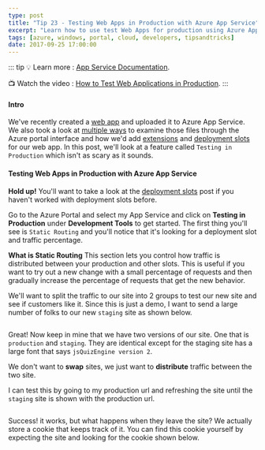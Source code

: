 ```yaml
---
type: post
title: "Tip 23 - Testing Web Apps in Production with Azure App Service"
excerpt: "Learn how to use test Web Apps for production using Azure App Service"
tags: [azure, windows, portal, cloud, developers, tipsandtricks]
date: 2017-09-25 17:00:00
---
```


::: tip
:bulb: Learn more : [App Service Documentation](https://docs.microsoft.com/azure/app-service?WT.mc_id=docs-azuredevtips-micrum). 

:tv: Watch the video : [How to Test Web Applications in Production](https://www.youtube.com/watch?v=TLGLBbv3HoA&list=PLLasX02E8BPCNCK8Thcxu-Y-XcBUbhFWC&index=19?WT.mc_id=youtube-azuredevtips-micrum).
:::

#### Intro

We've recently created a [web app](https://microsoft.github.io/AzureTipsAndTricks/blog/tip19.html) and uploaded it to Azure App Service. We also took a look at [multiple ways](https://microsoft.github.io/AzureTipsAndTricks/blog/tip20.html) to examine those files through the Azure portal interface and how we'd add [extensions](https://microsoft.github.io/AzureTipsAndTricks/blog/tip21.html) and [deployment slots](https://microsoft.github.io/AzureTipsAndTricks/blog/tip22.html) for our web app. In this post, we'll look at a feature called `Testing in Production` which isn't as scary as it sounds.  

#### Testing Web Apps in Production with Azure App Service

**Hold up!** You'll want to take a look at the [deployment slots](https://microsoft.github.io/AzureTipsAndTricks/blog/tip22.html) post if you haven't worked with deployment slots before. 


Go to the Azure Portal and select my App Service and click on **Testing in Production** under **Development Tools** to get started. The first thing you'll see is `Static Routing` and you'll notice that it's looking for a deployment slot and traffic percentage. 

**What is Static Routing** This section lets you control how traffic is distributed between your production and other slots. This is useful if you want to try out a new change with a small percentage of requests and then gradually increase the percentage of requests that get the new behavior.


We'll want to split the traffic to our site into 2 groups to test our new site and see if customers like it. Since this is just a demo, I want to send a large number of folks to our new `staging` site as shown below. 

<img :src="$withBase('/files/testinprodazure7.png')">

Great! Now keep in mine that we have two versions of our site. One that is `production` and `staging`. They are identical except for the staging site has a large font that says `jsQuizEngine version 2`. 

We don't want to **swap** sites, we just want to **distribute** traffic between the two site. 

I can test this by going to my production url and refreshing the site until the `staging` site is shown with the production url. 

<img :src="$withBase('/files/testinprodazure1.gif')">

Success! it works, but what happens when they leave the site? We actually store a cookie that keeps track of it. You can find this cookie yourself by expecting the site and looking for the cookie shown below. 

<img :src="$withBase('/files/testinprodazure2.png')">
